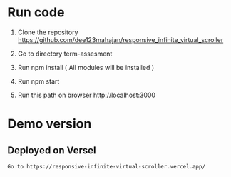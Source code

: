 # Run code 

1. Clone the repository https://github.com/dee123mahajan/responsive_infinite_virtual_scroller

2. Go to directory term-assesment

3. Run npm install ( All modules will be installed )

4. Run npm start 

5. Run this path on browser http://localhost:3000 

# Demo version

## Deployed on Versel 
    Go to https://responsive-infinite-virtual-scroller.vercel.app/